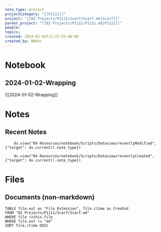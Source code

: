 ```yaml
---
note_type: project
projectCategory: "[[P1111]]"
project: "[[02 Projects/P1111/Scarf/Scarf.md|Scarf]]"
parent_project: "[[02 Projects/P1111/P1111.md|P1111]]"
people: 
topics: 
created: 2024-01-02T13:27:55-06:00
created_by: BMohr
---
```

# Notebook
## 2024-01-02-Wrapping
 ![[2024-01-02-Wrapping]]

# Notes
## Recent Notes 
```dataviewjs
    dv.view("04 Resources/notebook/Scripts/Dataview/recentlyModified", {"target": dv.current().note_type})
```
```dataviewjs
    dv.view("04 Resources/notebook/Scripts/Dataview/recentlyCreated", {"target": dv.current().note_type})
```
# Files 
## Documents (non-markdown)
```dataview
TABLE file.ext as "File Extension", file.ctime as Created
FROM "02 Projects/P1111/Scarf/Scarf.md"
WHERE file !=this.file
WHERE file.ext != "md"
SORT file.ctime DESC
```

